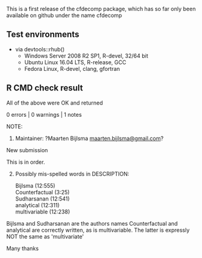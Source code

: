 
This is a first release of the cfdecomp package, which has so far only been available on github under the name cfdecomp

## Test environments


* via devtools::rhub()
	* Windows Server 2008 R2 SP1, R-devel, 32/64 bit
	* Ubuntu Linux 16.04 LTS, R-release, GCC
	* Fedora Linux, R-devel, clang, gfortran



## R CMD check result
All of the above were OK and returned

0 errors | 0 warnings | 1 notes 



NOTE: 
1) Maintainer: ?Maarten Bijlsma <maarten.bijlsma@gmail.com>?
  
  New submission

This is in order.



2) Possibly mis-spelled words in DESCRIPTION:

    Bijlsma (12:555)  
    Counterfactual (3:25)  
    Sudharsanan (12:541)  
    analytical (12:311)  
    multivariable (12:238)  

Bijlsma and Sudharsanan are the authors names
Counterfactual and analytical are correctly written, as is multivariable. The latter is expressly NOT the same as 'multivariate'


Many thanks

